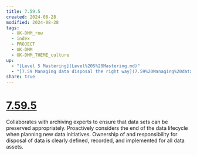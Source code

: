 ```yaml
---
title: 7.59.5
created: 2024-08-28
modified: 2024-08-28
tags:
  - UK-DMM_row
  - index
  - PROJECT
  - UK-DMM
  - UK-DMM_THEME_culture
up:
  - "[Level 5 Mastering](Level%205%20Mastering.md)"
  - "[7.59 Managing data disposal the right way](7.59%20Managing%20data%20disposal%20the%20right%20way.md)"
share: true
---
```

# [7.59.5](7.59.5.md)

Collaborates with archiving experts to ensure that data sets can be preserved appropriately. Proactively considers the end of the data lifecycle when planning new data initiatives. Ownership of and responsibility for disposal of data is clearly defined, recorded, and implemented for all data assets.
